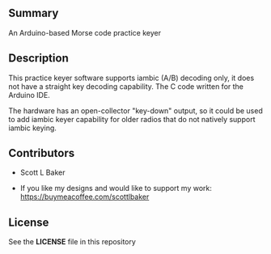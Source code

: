 
## Summary

An Arduino-based Morse code practice keyer


## Description

This practice keyer software supports iambic (A/B) decoding only, it does not have a straight key decoding capability. The C code written for the Arduino IDE.

The hardware has an open-collector "key-down" output, so it could be used to add iambic keyer capability for older radios that do not natively support iambic keying.


## Contributors

* Scott L Baker

* If you like my designs and would like to support my work: https://buymeacoffee.com/scottlbaker


## License

See the **LICENSE** file in this repository


